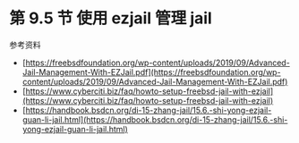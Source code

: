 # 第 9.5 节 使用 ezjail 管理 jail

参考资料

- [https://freebsdfoundation.org/wp-content/uploads/2019/09/Advanced-Jail-Management-With-EZJail.pdf](https://freebsdfoundation.org/wp-content/uploads/2019/09/Advanced-Jail-Management-With-EZJail.pdf)
- [https://www.cyberciti.biz/faq/howto-setup-freebsd-jail-with-ezjail](https://www.cyberciti.biz/faq/howto-setup-freebsd-jail-with-ezjail)
- [https://handbook.bsdcn.org/di-15-zhang-jail/15.6.-shi-yong-ezjail-guan-li-jail.html](https://handbook.bsdcn.org/di-15-zhang-jail/15.6.-shi-yong-ezjail-guan-li-jail.html)